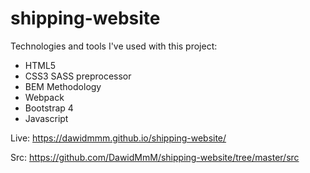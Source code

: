 # shipping-website

Technologies and tools I've used with this project:

  - HTML5
  - CSS3 SASS preprocessor
  - BEM Methodology
  - Webpack
  - Bootstrap 4
  - Javascript

  Live: https://dawidmmm.github.io/shipping-website/

  Src: https://github.com/DawidMmM/shipping-website/tree/master/src
